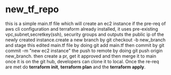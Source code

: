 # new_tf_repo
this is a simple main.tf file which will create an ec2 instance if the pre-req of aws cli configuration and terraform already installed, it uses pre-existing vpc,subnet,secretkey(ssh), security groups and outputs the public ip of the newly created instance.create a new branch by git checkout -b new_branch and stage this edited main.tf file by doing git add main.tf then commit by git commit -m "new ec2 instance" the push to remote by doing git push origin new_branch. then create a pr, get it approved and then merge it to main once it is on the git hub, developers can clone it to local. 
Once the re-req are met do **terraform init**, **terraform plan** and the **terraform apply**.
